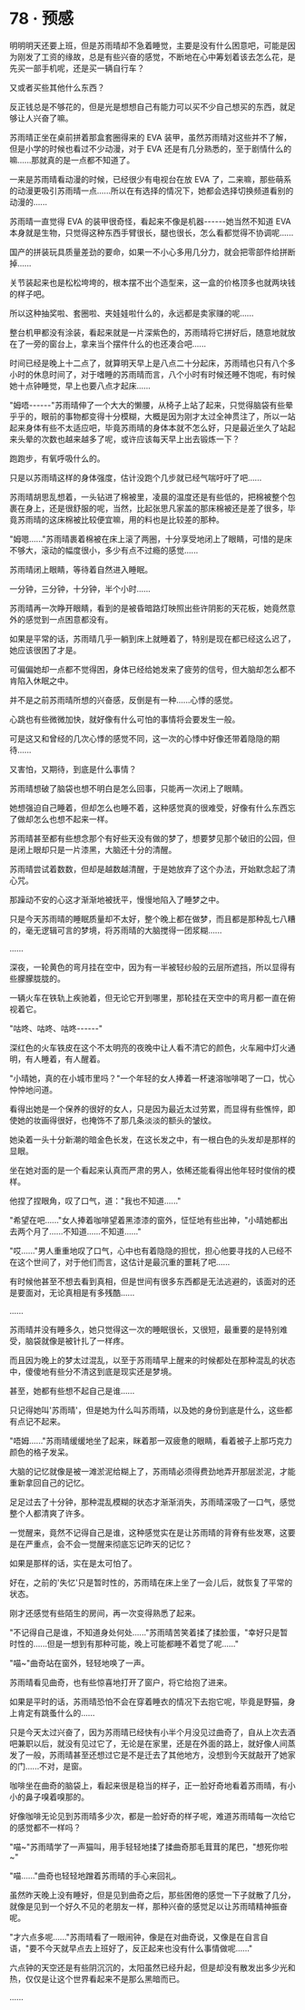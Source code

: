 <link rel="stylesheet" href="../styles/text.css" />
<h1>78 · 预感</h1>

明明明天还要上班，但是苏雨晴却不急着睡觉，主要是没有什么困意吧，可能是因为刚发了工资的缘故，总是有些兴奋的感觉，不断地在心中筹划着该去怎么花，是先买一部手机呢，还是买一辆自行车？

又或者买些其他什么东西？

反正钱总是不够花的，但是光是想想自己有能力可以买不少自己想买的东西，就足够让人兴奋了嘛。

苏雨晴正坐在桌前拼着那盒套圈得来的 EVA 装甲，虽然苏雨晴对这些并不了解，但是小学的时候也看过不少动漫，对于 EVA 还是有几分熟悉的，至于剧情什么的嘛......那就真的是一点都不知道了。

一来是苏雨晴看动漫的时候，已经很少有电视台在放 EVA 了，二来嘛，那些萌系的动漫更吸引苏雨晴一点......所以在有选择的情况下，她都会选择切换频道看别的动漫的......

苏雨晴一直觉得 EVA 的装甲很奇怪，看起来不像是机器------她当然不知道 EVA 本身就是生物，只觉得这种东西手臂很长，腿也很长，怎么看都觉得不协调呢......

国产的拼装玩具质量差劲的要命，如果一不小心多用几分力，就会把零部件给拼断掉......

关节装起来也是松松垮垮的，根本摆不出个造型来，这一盒的价格顶多也就两块钱的样子吧。

所以这种抽奖啦、套圈啦、夹娃娃啦什么的，永远都是卖家赚的呢......

整台机甲都没有涂装，看起来就是一片深紫色的，苏雨晴将它拼好后，随意地就放在了一旁的窗台上，拿来当个摆件什么的也还凑合吧......

时间已经是晚上十二点了，就算明天早上是八点二十分起床，苏雨晴也只有八个多小时的休息时间了，对于嗜睡的苏雨晴而言，八个小时有时候还睡不饱呢，有时候她十点钟睡觉，早上也要八点才起床......

"姆唔------"苏雨晴伸了一个大大的懒腰，从椅子上站了起来，只觉得脑袋有些晕乎乎的，眼前的事物都变得十分模糊，大概是因为刚才太过全神贯注了，所以一站起来身体有些不太适应吧，毕竟苏雨晴的身体本就不怎么好，只是最近坐久了站起来头晕的次数也越来越多了呢，或许应该每天早上出去锻炼一下？

跑跑步，有氧呼吸什么的。

只是以苏雨晴这样的身体强度，估计没跑个几步就已经气喘吁吁了吧......

苏雨晴胡思乱想着，一头钻进了棉被里，凌晨的温度还是有些低的，把棉被整个包裹在身上，还是很舒服的呢，当然，比起张思凡家盖的那床棉被还是差了很多，毕竟苏雨晴的这床棉被比较便宜嘛，用的料也是比较差的那种。

"姆嗯......"苏雨晴裹着棉被在床上滚了两圈，十分享受地闭上了眼睛，可惜的是床不够大，滚动的幅度很小，多少有点不过瘾的感觉......

苏雨晴闭上眼睛，等待着自然进入睡眠。

一分钟，三分钟，十分钟，半个小时......

苏雨晴再一次睁开眼睛，看到的是被昏暗路灯映照出些许阴影的天花板，她竟然意外的感觉到一点困意都没有。

如果是平常的话，苏雨晴几乎一躺到床上就睡着了，特别是现在都已经这么迟了，她应该很困了才是。

可偏偏她却一点都不觉得困，身体已经给她发来了疲劳的信号，但大脑却怎么都不肯陷入休眠之中。

并不是之前苏雨晴所想的兴奋感，反倒是有一种......心悸的感觉。

心跳也有些微微加快，就好像有什么可怕的事情将会要发生一般。

可是这又和曾经的几次心悸的感觉不同，这一次的心悸中好像还带着隐隐的期待......

又害怕，又期待，到底是什么事情？

苏雨晴想破了脑袋也想不明白是怎么回事，只能再一次闭上了眼睛。

她想强迫自己睡着，但却怎么也睡不着，这种感觉真的很难受，好像有什么东西忘了做却怎么也想不起来一样。

苏雨晴甚至都有些想念那个有好些天没有做的梦了，想要梦见那个破旧的公园，但是闭上眼却只是一片漆黑，大脑还十分的清醒。

苏雨晴尝试着数数，但却是越数越清醒，于是她放弃了这个办法，开始默念起了清心咒。

那躁动不安的心这才渐渐地被抚平，慢慢地陷入了睡梦之中。

只是今天苏雨晴的睡眠质量却不太好，整个晚上都在做梦，而且都是那种乱七八糟的，毫无逻辑可言的梦境，将苏雨晴的大脑搅得一团浆糊......

......

深夜，一轮黄色的弯月挂在空中，因为有一半被轻纱般的云层所遮挡，所以显得有些朦朦胧胧的。

一辆火车在铁轨上疾驰着，但无论它开到哪里，那轮挂在天空中的弯月都一直在俯视着它。

"咕咚、咕咚、咕咚------"

深红色的火车铁皮在这个不太明亮的夜晚中让人看不清它的颜色，火车厢中灯火通明，有人睡着，有人醒着。

"小晴她，真的在小城市里吗？"一个年轻的女人捧着一杯速溶咖啡喝了一口，忧心忡忡地问道。

看得出她是一个保养的很好的女人，只是因为最近太过劳累，而显得有些憔悴，即使她的妆画得很好，也掩饰不了那几条淡淡的额头的皱纹。

她染着一头十分新潮的暗金色长发，在这长发之中，有一根白色的头发却是那样的显眼。

坐在她对面的是一个看起来认真而严肃的男人，依稀还能看得出他年轻时俊俏的模样。

他捏了捏眼角，叹了口气，道："我也不知道......"

"希望在吧......"女人捧着咖啡望着黑漆漆的窗外，怔怔地有些出神，"小晴她都出去两个月了......不知道......不知道......"

"哎......"男人重重地叹了口气，心中也有着隐隐的担忧，担心他要寻找的人已经不在这个世间了，对于他们而言，这估计是最沉重的噩耗了吧......

有时候他甚至不想去看到真相，但是世间有很多东西都是无法逃避的，该面对的还是要面对，无论真相是有多残酷......

......

苏雨晴并没有睡多久，她只觉得这一次的睡眠很长，又很短，最重要的是特别难受，脑袋就像是被针扎了一样疼。

而且因为晚上的梦太过混乱，以至于苏雨晴早上醒来的时候都处在那种混乱的状态中，傻傻地有些分不清这到底是现实还是梦境。

甚至，她都有些想不起自己是谁......

只记得她叫'苏雨晴'，但是她为什么叫苏雨晴，以及她的身份到底是什么，这些都有点记不起来。

"唔姆......"苏雨晴缓缓地坐了起来，眯着那一双疲惫的眼睛，看着被子上那巧克力颜色的格子发呆。

大脑的记忆就像是被一滩淤泥给糊上了，苏雨晴必须得费劲地弄开那层淤泥，才能重新拿回自己的记忆。

足足过去了十分钟，那种混乱模糊的状态才渐渐消失，苏雨晴深吸了一口气，感觉整个人都清爽了许多。

一觉醒来，竟然不记得自己是谁，这种感觉实在是让苏雨晴的背脊有些发寒，这要是在严重点，会不会一觉醒来彻底忘记昨天的记忆？

如果是那样的话，实在是太可怕了。

好在，之前的'失忆'只是暂时性的，苏雨晴在床上坐了一会儿后，就恢复了平常的状态。

刚才还感觉有些陌生的房间，再一次变得熟悉了起来。

"不记得自己是谁，不知道身处何处......"苏雨晴苦笑着揉了揉脸蛋，"幸好只是暂时性的......但是一想到有那种可能，晚上可能都睡不着觉了呢......"

"喵\~"曲奇站在窗外，轻轻地唤了一声。

苏雨晴看见曲奇，也有些惊喜地打开了窗户，将它给抱了进来。

如果是平时的话，苏雨晴恐怕不会在穿着睡衣的情况下去抱它呢，毕竟是野猫，身上肯定有跳蚤什么的......

只是今天太过兴奋了，因为苏雨晴已经快有小半个月没见过曲奇了，自从上次去酒吧兼职以后，就没有见过它了，无论是在家里，还是在外面的路上，就好像人间蒸发了一般，苏雨晴甚至还想过它是不是迁去了其他地方，没想到今天就敲开了她家的门......不对，是窗。

咖啡坐在曲奇的脑袋上，看起来很是稳当的样子，正一脸好奇地看着苏雨晴，有小小的鼻子嗅着嗅那的。

好像咖啡无论见到苏雨晴多少次，都是一脸好奇的样子呢，难道苏雨晴每一次给它的感觉都不一样吗？

"喵\~"苏雨晴学了一声猫叫，用手轻轻地揉了揉曲奇那毛茸茸的尾巴，"想死你啦\~"

"喵......"曲奇也轻轻地蹭着苏雨晴的手心来回礼。

虽然昨天晚上没有睡好，但是见到曲奇之后，那些困倦的感觉一下子就散了几分，就像是见到一个好久不见的老朋友一样，那种兴奋的感觉足以让苏雨晴精神振奋呢。

"才六点多呢......"苏雨晴看了一眼闹钟，像是在对曲奇说，又像是在自言自语，"要不今天就早点去上班好了，反正起来也没有什么事情做呢......"

六点钟的天空还是有些阴沉沉的，太阳虽然已经升起，但是却没有散发出多少光和热，仅仅是让这个世界看起来不是那么黑暗而已。

......
